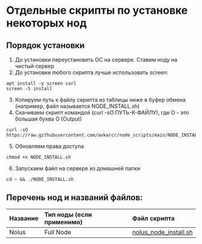 # Отдельные скрипты по установке некоторых нод
## Порядок установки
1. До установки переустановить ОС на сервере. Ставим ноду на чистый сервер
2. До установки любого скрипта лучше использовать screen:
```
apt install -y screen curl
screen -S install
```
3. Копируем путь к файлу скрипта из таблицы ниже в буфер обмена (например, файл называется NODE_INSTALL.sh)
4. Скачиваем скрипт командой (curl -sO ПУТЬ-К-ФАЙЛУ), где O - это большая буква O (Output)
```
curl -sO https://raw.githubusercontent.com/avkarcr/node_scripts/main/NODE_INSTALL.sh
```
5. Обновляем права доступа
```
chmod +x NODE_INSTALL.sh
```
6. Запускаем файл на сервере из домашней папки
```
cd ~ && ./NODE_INSTALL.sh
```
## Перечень нод и названий файлов:
| Название | Тип ноды (если применимо) | Файл скрипта |
| :--- | :--- | :--- |
| Nolus | Full Node | [nolus_node_install.sh](https://raw.githubusercontent.com/avkarcr/node_scripts/main/nolus_install.sh) |
